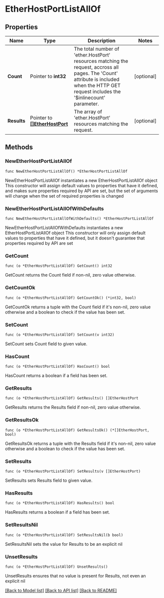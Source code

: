 # EtherHostPortListAllOf

## Properties

Name | Type | Description | Notes
------------ | ------------- | ------------- | -------------
**Count** | Pointer to **int32** | The total number of &#39;ether.HostPort&#39; resources matching the request, accross all pages. The &#39;Count&#39; attribute is included when the HTTP GET request includes the &#39;$inlinecount&#39; parameter. | [optional] 
**Results** | Pointer to [**[]EtherHostPort**](ether.HostPort.md) | The array of &#39;ether.HostPort&#39; resources matching the request. | [optional] 

## Methods

### NewEtherHostPortListAllOf

`func NewEtherHostPortListAllOf() *EtherHostPortListAllOf`

NewEtherHostPortListAllOf instantiates a new EtherHostPortListAllOf object
This constructor will assign default values to properties that have it defined,
and makes sure properties required by API are set, but the set of arguments
will change when the set of required properties is changed

### NewEtherHostPortListAllOfWithDefaults

`func NewEtherHostPortListAllOfWithDefaults() *EtherHostPortListAllOf`

NewEtherHostPortListAllOfWithDefaults instantiates a new EtherHostPortListAllOf object
This constructor will only assign default values to properties that have it defined,
but it doesn't guarantee that properties required by API are set

### GetCount

`func (o *EtherHostPortListAllOf) GetCount() int32`

GetCount returns the Count field if non-nil, zero value otherwise.

### GetCountOk

`func (o *EtherHostPortListAllOf) GetCountOk() (*int32, bool)`

GetCountOk returns a tuple with the Count field if it's non-nil, zero value otherwise
and a boolean to check if the value has been set.

### SetCount

`func (o *EtherHostPortListAllOf) SetCount(v int32)`

SetCount sets Count field to given value.

### HasCount

`func (o *EtherHostPortListAllOf) HasCount() bool`

HasCount returns a boolean if a field has been set.

### GetResults

`func (o *EtherHostPortListAllOf) GetResults() []EtherHostPort`

GetResults returns the Results field if non-nil, zero value otherwise.

### GetResultsOk

`func (o *EtherHostPortListAllOf) GetResultsOk() (*[]EtherHostPort, bool)`

GetResultsOk returns a tuple with the Results field if it's non-nil, zero value otherwise
and a boolean to check if the value has been set.

### SetResults

`func (o *EtherHostPortListAllOf) SetResults(v []EtherHostPort)`

SetResults sets Results field to given value.

### HasResults

`func (o *EtherHostPortListAllOf) HasResults() bool`

HasResults returns a boolean if a field has been set.

### SetResultsNil

`func (o *EtherHostPortListAllOf) SetResultsNil(b bool)`

 SetResultsNil sets the value for Results to be an explicit nil

### UnsetResults
`func (o *EtherHostPortListAllOf) UnsetResults()`

UnsetResults ensures that no value is present for Results, not even an explicit nil

[[Back to Model list]](../README.md#documentation-for-models) [[Back to API list]](../README.md#documentation-for-api-endpoints) [[Back to README]](../README.md)



